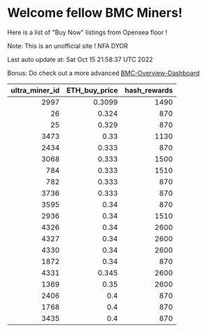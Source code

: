 # Welcome fellow BMC Miners!
Here is a list of "Buy Now" listings from Opensea floor !

Note: This is an unofficial site ! NFA DYOR

Last auto update at: Sat Oct 15 21:58:37 UTC 2022

Bonus: Do check out a more advanced [BMC-Overview-Dashboard](https://dune.com/defifunk/BMC-Overview-Dashboard)


|   ultra_miner_id |   ETH_buy_price |   hash_rewards |
|-----------------:|----------------:|---------------:|
|             2997 |          0.3099 |           1490 |
|               26 |          0.324  |            870 |
|               25 |          0.329  |            870 |
|             3473 |          0.33   |           1130 |
|             2434 |          0.333  |            870 |
|             3068 |          0.333  |           1500 |
|              784 |          0.333  |           1510 |
|              782 |          0.333  |            870 |
|             3736 |          0.333  |            870 |
|             3595 |          0.34   |            870 |
|             2936 |          0.34   |           1510 |
|             4326 |          0.34   |           2600 |
|             4327 |          0.34   |           2600 |
|             4330 |          0.34   |           2600 |
|             1872 |          0.34   |            870 |
|             4331 |          0.345  |           2600 |
|             1369 |          0.35   |           2600 |
|             2406 |          0.4    |            870 |
|             1768 |          0.4    |            870 |
|             3435 |          0.4    |            870 |
